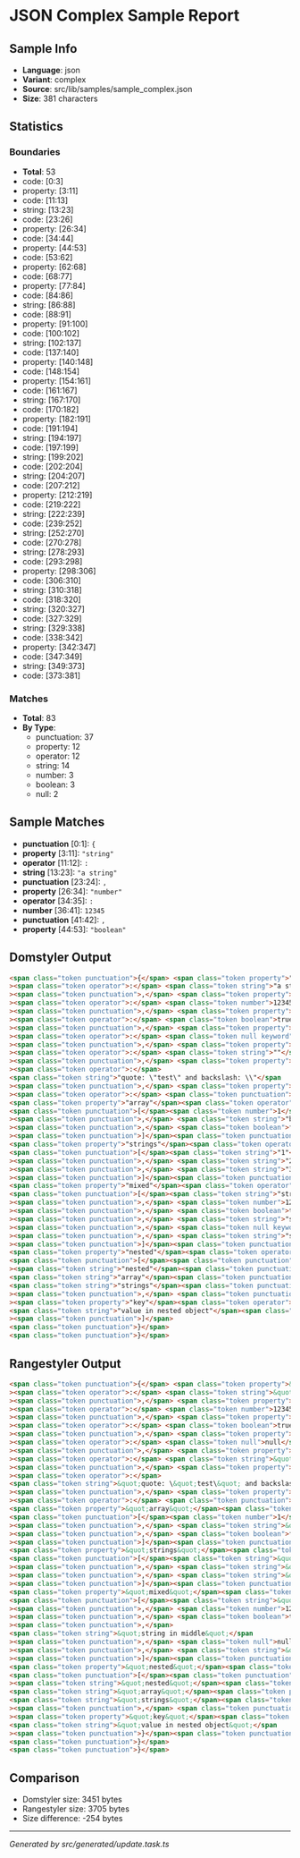 # JSON Complex Sample Report

## Sample Info

- **Language**: json
- **Variant**: complex
- **Source**: src/lib/samples/sample_complex.json
- **Size**: 381 characters

## Statistics

### Boundaries

- **Total**: 53
- code: [0:3]
- property: [3:11]
- code: [11:13]
- string: [13:23]
- code: [23:26]
- property: [26:34]
- code: [34:44]
- property: [44:53]
- code: [53:62]
- property: [62:68]
- code: [68:77]
- property: [77:84]
- code: [84:86]
- string: [86:88]
- code: [88:91]
- property: [91:100]
- code: [100:102]
- string: [102:137]
- code: [137:140]
- property: [140:148]
- code: [148:154]
- property: [154:161]
- code: [161:167]
- string: [167:170]
- code: [170:182]
- property: [182:191]
- code: [191:194]
- string: [194:197]
- code: [197:199]
- string: [199:202]
- code: [202:204]
- string: [204:207]
- code: [207:212]
- property: [212:219]
- code: [219:222]
- string: [222:239]
- code: [239:252]
- string: [252:270]
- code: [270:278]
- string: [278:293]
- code: [293:298]
- property: [298:306]
- code: [306:310]
- string: [310:318]
- code: [318:320]
- string: [320:327]
- code: [327:329]
- string: [329:338]
- code: [338:342]
- property: [342:347]
- code: [347:349]
- string: [349:373]
- code: [373:381]

### Matches

- **Total**: 83
- **By Type**:
  - punctuation: 37
  - property: 12
  - operator: 12
  - string: 14
  - number: 3
  - boolean: 3
  - null: 2

## Sample Matches

- **punctuation** [0:1]: `{`
- **property** [3:11]: `"string"`
- **operator** [11:12]: `:`
- **string** [13:23]: `"a string"`
- **punctuation** [23:24]: `,`
- **property** [26:34]: `"number"`
- **operator** [34:35]: `:`
- **number** [36:41]: `12345`
- **punctuation** [41:42]: `,`
- **property** [44:53]: `"boolean"`

## Domstyler Output

```html
<span class="token punctuation">{</span> <span class="token property">"string"</span
><span class="token operator">:</span> <span class="token string">"a string"</span
><span class="token punctuation">,</span> <span class="token property">"number"</span
><span class="token operator">:</span> <span class="token number">12345</span
><span class="token punctuation">,</span> <span class="token property">"boolean"</span
><span class="token operator">:</span> <span class="token boolean">true</span
><span class="token punctuation">,</span> <span class="token property">"null"</span
><span class="token operator">:</span> <span class="token null keyword">null</span
><span class="token punctuation">,</span> <span class="token property">"empty"</span
><span class="token operator">:</span> <span class="token string">""</span
><span class="token punctuation">,</span> <span class="token property">"escaped"</span
><span class="token operator">:</span>
<span class="token string">"quote: \"test\" and backslash: \\"</span
><span class="token punctuation">,</span> <span class="token property">"object"</span
><span class="token operator">:</span> <span class="token punctuation">{</span>
<span class="token property">"array"</span><span class="token operator">:</span>
<span class="token punctuation">[</span><span class="token number">1</span
><span class="token punctuation">,</span> <span class="token string">"b"</span
><span class="token punctuation">,</span> <span class="token boolean">false</span
><span class="token punctuation">]</span><span class="token punctuation">,</span>
<span class="token property">"strings"</span><span class="token operator">:</span>
<span class="token punctuation">[</span><span class="token string">"1"</span
><span class="token punctuation">,</span> <span class="token string">"2"</span
><span class="token punctuation">,</span> <span class="token string">"3"</span
><span class="token punctuation">]</span><span class="token punctuation">,</span>
<span class="token property">"mixed"</span><span class="token operator">:</span>
<span class="token punctuation">[</span><span class="token string">"string at start"</span
><span class="token punctuation">,</span> <span class="token number">123</span
><span class="token punctuation">,</span> <span class="token boolean">true</span
><span class="token punctuation">,</span> <span class="token string">"string in middle"</span
><span class="token punctuation">,</span> <span class="token null keyword">null</span
><span class="token punctuation">,</span> <span class="token string">"string at end"</span
><span class="token punctuation">]</span><span class="token punctuation">,</span>
<span class="token property">"nested"</span><span class="token operator">:</span>
<span class="token punctuation">[</span><span class="token punctuation">[</span
><span class="token string">"nested"</span><span class="token punctuation">,</span>
<span class="token string">"array"</span><span class="token punctuation">,</span>
<span class="token string">"strings"</span><span class="token punctuation">]</span
><span class="token punctuation">,</span> <span class="token punctuation">{</span
><span class="token property">"key"</span><span class="token operator">:</span>
<span class="token string">"value in nested object"</span><span class="token punctuation">}</span
><span class="token punctuation">]</span>
<span class="token punctuation">}</span>
<span class="token punctuation">}</span>
```

## Rangestyler Output

```html
<span class="token punctuation">{</span> <span class="token property">&quot;string&quot;</span
><span class="token operator">:</span> <span class="token string">&quot;a string&quot;</span
><span class="token punctuation">,</span> <span class="token property">&quot;number&quot;</span
><span class="token operator">:</span> <span class="token number">12345</span
><span class="token punctuation">,</span> <span class="token property">&quot;boolean&quot;</span
><span class="token operator">:</span> <span class="token boolean">true</span
><span class="token punctuation">,</span> <span class="token property">&quot;null&quot;</span
><span class="token operator">:</span> <span class="token null">null</span
><span class="token punctuation">,</span> <span class="token property">&quot;empty&quot;</span
><span class="token operator">:</span> <span class="token string">&quot;&quot;</span
><span class="token punctuation">,</span> <span class="token property">&quot;escaped&quot;</span
><span class="token operator">:</span>
<span class="token string">&quot;quote: \&quot;test\&quot; and backslash: \\&quot;</span
><span class="token punctuation">,</span> <span class="token property">&quot;object&quot;</span
><span class="token operator">:</span> <span class="token punctuation">{</span>
<span class="token property">&quot;array&quot;</span><span class="token operator">:</span>
<span class="token punctuation">[</span><span class="token number">1</span
><span class="token punctuation">,</span> <span class="token string">&quot;b&quot;</span
><span class="token punctuation">,</span> <span class="token boolean">false</span
><span class="token punctuation">]</span><span class="token punctuation">,</span>
<span class="token property">&quot;strings&quot;</span><span class="token operator">:</span>
<span class="token punctuation">[</span><span class="token string">&quot;1&quot;</span
><span class="token punctuation">,</span> <span class="token string">&quot;2&quot;</span
><span class="token punctuation">,</span> <span class="token string">&quot;3&quot;</span
><span class="token punctuation">]</span><span class="token punctuation">,</span>
<span class="token property">&quot;mixed&quot;</span><span class="token operator">:</span>
<span class="token punctuation">[</span><span class="token string">&quot;string at start&quot;</span
><span class="token punctuation">,</span> <span class="token number">123</span
><span class="token punctuation">,</span> <span class="token boolean">true</span
><span class="token punctuation">,</span>
<span class="token string">&quot;string in middle&quot;</span
><span class="token punctuation">,</span> <span class="token null">null</span
><span class="token punctuation">,</span> <span class="token string">&quot;string at end&quot;</span
><span class="token punctuation">]</span><span class="token punctuation">,</span>
<span class="token property">&quot;nested&quot;</span><span class="token operator">:</span>
<span class="token punctuation">[</span><span class="token punctuation">[</span
><span class="token string">&quot;nested&quot;</span><span class="token punctuation">,</span>
<span class="token string">&quot;array&quot;</span><span class="token punctuation">,</span>
<span class="token string">&quot;strings&quot;</span><span class="token punctuation">]</span
><span class="token punctuation">,</span> <span class="token punctuation">{</span
><span class="token property">&quot;key&quot;</span><span class="token operator">:</span>
<span class="token string">&quot;value in nested object&quot;</span
><span class="token punctuation">}</span><span class="token punctuation">]</span>
<span class="token punctuation">}</span>
<span class="token punctuation">}</span>
```

## Comparison

- Domstyler size: 3451 bytes
- Rangestyler size: 3705 bytes
- Size difference: -254 bytes

---

_Generated by src/generated/update.task.ts_
